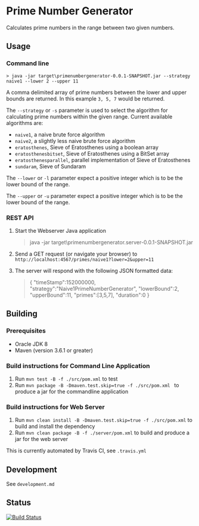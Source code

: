 # Prime Number Generator
Calculates prime numbers in the range between two given numbers.

## Usage

### Command line

    > java -jar target\primenumbergenerator-0.0.1-SNAPSHOT.jar --strategy naive1 --lower 2 --upper 11
    
A comma delimited array of prime numbers between the lower and upper bounds are returned. In this example `3, 5, 7` would be returned.
    
The `--strategy` or `-s` parameter is used to select the algorithm for calculating prime numbers within the given range.  Current available algorithms are:

* `naive1`, a naive brute force algorithm
* `naive2`, a slightly less naive brute force algorithm
* `eratosthenes`, Sieve of Eratosthenes using a boolean array
* `eratosthenesbitset`, Sieve of Eratosthenes using a BitSet array
* `eratosthenesparallel`, parallel implementation of Sieve of Eratosthenes
* `sundaram`, Sieve of Sundaram

The `--lower` or `-l` parameter expect a positive integer which is to be the lower bound of the range.

The `--upper` or `-u` parameter expect a positive integer which is to be the lower bound of the range.

### REST API

1. Start the Webserver Java application

    > java -jar target\primenumbergenerator.server-0.0.1-SNAPSHOT.jar

2. Send a GET request (or navigate your browser) to `http://localhost:4567/primes/naive1?lower=2&upper=11`
3. The server will respond with the following JSON formatted data:

    > {
    >     "timeStamp":152000000,
    >     "strategy":"Naive1PrimeNumberGenerator",
    >     "lowerBound":2,
    >     "upperBound":11,
    >     "primes":[3,5,7],
    >     "duration":0
    > }

## Building

### Prerequisites

* Oracle JDK 8
* Maven (version 3.6.1 or greater)

### Build instructions for Command Line Application

1. Run `mvn test -B -f ./src/pom.xml` to test
2. Run `mvn package -B -Dmaven.test.skip=true -f ./src/pom.xml ` to produce a jar for the commandline application

### Build instructions for Web Server

1. Run `mvn clean install -B -Dmaven.test.skip=true -f ./src/pom.xml` to build and install the dependency
2. Run `mvn clean package -B -f ./server/pom.xml` to build and produce a jar for the web server

This is currently automated by Travis CI, see `.travis.yml`

## Development

See `development.md`

## Status

[![Build Status](https://travis-ci.com/iainsproat/primenumbergenerator.svg?token=rYjyitVciFC8MzR7fqgy&branch=master)](https://travis-ci.com/iainsproat/primenumbergenerator)
